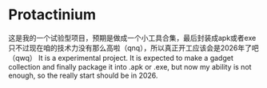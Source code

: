 # Protactinium
这是我的一个试验型项目，预期是做成一个小工具合集，最后封装成apk或者exe
只不过现在咱的技术力没有那么高啦（qnq），所以真正开工应该会是2026年了吧（qwq）
It is a experimental project. It is expected to make a gadget collection and finally package it into .apk or .exe, 
but now my ability is not enough, so the really start should be in 2026.
